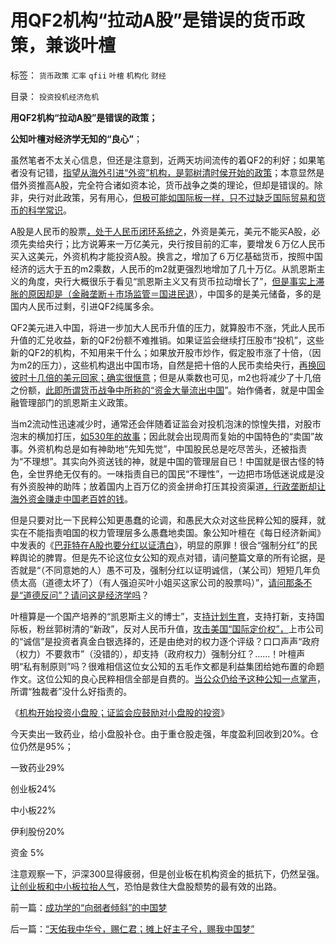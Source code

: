 # 用QF2机构“拉动A股”是错误的货币政策，兼谈叶檀

标签： `货币政策` `汇率` `qfii` `叶檀` `机构化` `财经` 

目录： `投资投机经济危机`

**用QF2机构“拉动A股”是错误的政策；**

**公知叶檀对经济学无知的“良心”**；

虽然笔者不太关心信息，但还是注意到，近两天坊间流传的着QF2的利好；如果笔者没有记错，[指望从海外引进“外资”机构，是郭树清时侯开始的政策](../../../2012/12/12/管理层新批基金及QF2的含义，炒基金波动者找死！.md)；本意显然是借外资推高A股，完全符合诸如资本论，货币战争之类的理论，但却是错误的。除非，央行对此政策，另有用心，[但极可能如国际板一样，只不过缺乏国际贸易和货币的科学常识](../../../2012/2/22/“资本项目输出平衡经常项目顺差”是叛国犯罪！.md)。

A股是人民币的股票[，处于人民币闭环系统之](../../../2013/4/22/太平洋涨潮，会影响太湖的水位吗？&nbsp;货币的闭环经济系统.md)，外资是美元，美元不能买A股，必须先卖给央行；比方说筹来一万亿美元，央行按目前的汇率，要增发６万亿人民币买入这美元，外资机构才能投资A股。换言之，增加了６万亿基础货币，按照中国经济的远大于五的m2乘数，人民币的m2就更强烈地增加了几十万亿。从凯恩斯主义的角度，央行大概很乐于看见“凯恩斯主义又有货币拉动增长了”，[但是事实上滞胀的原因却是（金融垄断＋市场监管＝国进民退](../../../2013/4/15/凯恩斯主义的基础货币与M2之间的乘数和国进民退；.md)），中国多的是美元储备，多的是国内人民币过剩，引进QF2纯属多余。

QF2美元进入中国，将进一步加大人民币升值的压力，就算股市不涨，凭此人民币升值的汇兑收益，新的QF2份额不难推销。如果证监会继续打压股市“投机”，这些新的QF2的机构，不知用来干什么；如果放开股市炒作，假定股市涨了十倍，（因为m2的压力），这些机构退出中国市场，自然是把十倍的人民币卖给央行，[再换回彼时十几倍的美元回家；确实很惬意](../../../2011/5/12/CDR的人民币国际板也是该死的.md)；但是从乘数也可见，m2也将减少了十几倍之份额，[此即所谓货币战争中所称的“资金大量流出中国](../../../2011/11/24/富豪移民不能带走中国的资本.md)”。始作俑者，就是中国金融管理部门的凯恩斯主义政策。

当m2流动性迅速减少时，通常还会伴随着证监会对投机泡沫的惊惶失措，对股市泡末的横加打压，[如530年的故事](../../../2007/8/30/散户赚钱就是投机吗？.md)；因此就会出现周而复始的中国特色的“卖国”故事。外资机构总是如有神助地“先知先觉”，中国股民总是吃尽苦头，还被指责为“不理想”。其实向外资送钱的神，就是中国的管理层自已！中国就是很古怪的特色，全世界绝无仅有的。一味指责自已的国民“不理性”，一边把市场低迷说成是没有外资股神的助阵；放着国内上百万亿的资金拼命打压其投资渠道[，行政垄断却让海外资金赚走中国老百姓的钱](../../../2007/9/2/外资饕餮国有银行改制疯赚10000亿.md)。

但是只要对比一下民粹公知更愚蠢的论调，和愚民大众对这些民粹公知的膜拜，就实在不能指责咱国的权力管理层多么愚蠢地卖国。象公知叶檀在《每日经济新闻》中发表的《[巴菲特在A股也要分红以证清白](http://blog.sina.com.cn/s/blog_49818dcb0102f1mg.html)》，明显的原罪！很合“强制分红”的民粹舆论的脾胃。但是先不论这位女公知的观点对错，请问整篇文章的所有论据，是否就是“（不同意她的人）愚不可及，强制分红以证明诚信，（某公司）短短几年负债太高（道德太坏了）（有人强迫买叶小姐买这家公司的股票吗）”，[请问那条不是“道德反问”？请问这是经济学吗](../../../2011/12/8/中世纪道德经济学的通往奴役之路.md)？

叶檀算是一个国产培养的“凯恩斯主义的博士”，支[持计划生育](../../../2012/8/27/生育自由是私有权力！天经地义！.md)，支持打新，支持国际板，粉丝郭树清的“新政”，反对人民币升值，[攻击美国“国际定价权”，](../../../2013/4/12/谁强调定价权，谁就是左棍.md)上市公司的“诚信”是投资者真金白银选择的，还是由绝对的权力逐个评级？口口声声“政府（权力）不要救市”（没错的），却支持（政府权力）强制分红？……！叶檀声明“私有制原则”吗？很难相信这位女公知的五毛作文都是利益集团给她布置的命题作文。这位公知的良心民粹相信全部是自费的。[当公众仍给予这种公知一点掌声](../../../2013/3/22/黄浦江死猪案可能是民粹公害起哄的阳谋.md)，所谓“独裁者”没什么好指责的。



《[机构开始投资小盘股；证监会应鼓励对小盘股的投资](../../../2013/4/24/机构开始投资小盘股；证监会应鼓励对小盘股的投资；.md)》



今天卖出一致药业，给小盘股补仓。由于重仓股走强，年度盈利回收到20%。仓位仍然是95%；

一致药业29%

创业板24%

中小板22%

伊利股份20%

资金 5%

注意观察一下，沪深300显得疲弱，但是创业板在机构资金的抵抗下，仍然呈强。[让创业板和中小板拉抬人气](../../../2012/11/28/只有政治权力才有可能被滥用，“管理层”难逃罪责！.md)，恐怕是救住大盘股颓势的最有效的出路。



前一篇：[成功学的“向弱者倾斜”的中国梦](../../../2013/4/25/成功学的“向弱者倾斜”的中国梦.md)

后一篇：[“天佑我中华兮，赐仁君；摊上好主子兮，赐我中国梦”](../../../2013/4/26/“天佑我中华兮，赐仁君；摊上好主子兮，赐我中国梦”.md)